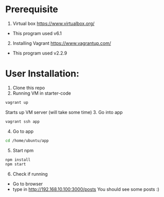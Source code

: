 # Prerequisite
1. Virtual box https://www.virtualbox.org/
- This program used v6.1
2. Installing Vagrant https://www.vagrantup.com/
- This program used v2.2.9

# User Installation:
1. Clone this repo
2. Running VM in starter-code
```bash
vagrant up
```
Starts up VM server (will take some time)
3. Go into app
```bash
vagrant ssh app
```
4. Go to app
```bash
cd /home/ubuntu/app
```
5. Start npm
```bash
npm install
npm start
```
6. Check if running
- Go to browser
- type in http://192.168.10.100:3000/posts
You should see some posts :)
